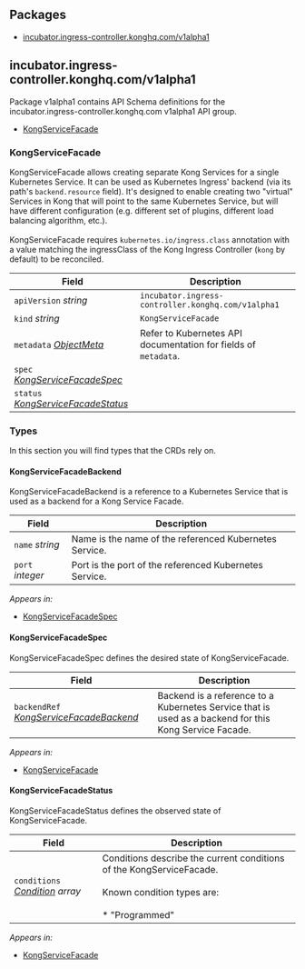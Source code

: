 <!-- This document is generated by kong/kong-operator's 'generate.docs' make target, DO NOT EDIT -->

## Packages
- [incubator.ingress-controller.konghq.com/v1alpha1](#incubatoringress-controllerkonghqcomv1alpha1)


## incubator.ingress-controller.konghq.com/v1alpha1

Package v1alpha1 contains API Schema definitions for the incubator.ingress-controller.konghq.com v1alpha1 API group.

- [KongServiceFacade](#kongservicefacade)
### KongServiceFacade


KongServiceFacade allows creating separate Kong Services for a single Kubernetes
Service. It can be used as Kubernetes Ingress' backend (via its path's `backend.resource`
field). It's designed to enable creating two "virtual" Services in Kong that will point
to the same Kubernetes Service, but will have different configuration (e.g. different
set of plugins, different load balancing algorithm, etc.).<br /><br />KongServiceFacade requires `kubernetes.io/ingress.class` annotation with a value
matching the ingressClass of the Kong Ingress Controller (`kong` by default) to be reconciled.

<!-- kong_service_facade description placeholder -->

| Field | Description |
| --- | --- |
| `apiVersion` _string_ | `incubator.ingress-controller.konghq.com/v1alpha1`
| `kind` _string_ | `KongServiceFacade`
| `metadata` _[ObjectMeta](https://kubernetes.io/docs/reference/generated/kubernetes-api/v1.33/#objectmeta-v1-meta)_ | Refer to Kubernetes API documentation for fields of `metadata`. |
| `spec` _[KongServiceFacadeSpec](#kongservicefacadespec)_ |  |
| `status` _[KongServiceFacadeStatus](#kongservicefacadestatus)_ |  |



### Types

In this section you will find types that the CRDs rely on.
#### KongServiceFacadeBackend


KongServiceFacadeBackend is a reference to a Kubernetes Service
that is used as a backend for a Kong Service Facade.



| Field | Description |
| --- | --- |
| `name` _string_ | Name is the name of the referenced Kubernetes Service. |
| `port` _integer_ | Port is the port of the referenced Kubernetes Service. |


_Appears in:_
- [KongServiceFacadeSpec](#kongservicefacadespec)

#### KongServiceFacadeSpec


KongServiceFacadeSpec defines the desired state of KongServiceFacade.



| Field | Description |
| --- | --- |
| `backendRef` _[KongServiceFacadeBackend](#kongservicefacadebackend)_ | Backend is a reference to a Kubernetes Service that is used as a backend for this Kong Service Facade. |


_Appears in:_
- [KongServiceFacade](#kongservicefacade)

#### KongServiceFacadeStatus


KongServiceFacadeStatus defines the observed state of KongServiceFacade.



| Field | Description |
| --- | --- |
| `conditions` _[Condition](https://kubernetes.io/docs/reference/generated/kubernetes-api/v1.33/#condition-v1-meta) array_ | Conditions describe the current conditions of the KongServiceFacade.<br /><br />Known condition types are:<br /><br />* "Programmed" |


_Appears in:_
- [KongServiceFacade](#kongservicefacade)

